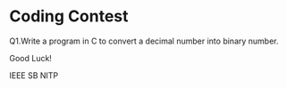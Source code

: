 # Coding Contest


Q1.Write a program in C to convert a decimal number into binary number.


Good Luck!

IEEE SB NITP






